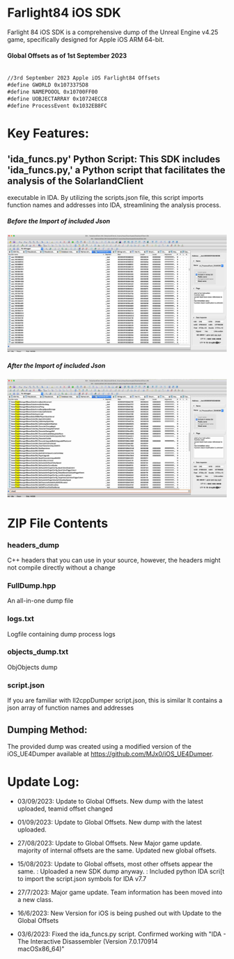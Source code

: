 # Farlight84 iOS SDK
Farlight 84 iOS SDK is a comprehensive dump of the Unreal Engine v4.25 game, specifically designed for Apple iOS ARM 64-bit.

#### Global Offsets as of 1st September 2023 
```

//3rd September 2023 Apple iOS Farlight84 Offsets
#define GWORLD 0x1073375D8
#define NAMEPOOOL 0x10700FF00
#define UOBJECTARRAY 0x10724ECC8
#define ProcessEvent 0x1032EB8FC

```

# Key Features:
## 'ida_funcs.py' Python Script: This SDK includes 'ida_funcs.py,' a Python script that facilitates the analysis of the SolarlandClient
executable in IDA. By utilizing the scripts.json file, this script imports function names and addresses into IDA, streamlining the
analysis process.

##### Before the Import of included Json
![Alt text](https://github.com/silentninjabee/Farlight84_iOS_SDK/blob/main/farlight_IdaBeforeFunctionsImport.jpg "Before Import Json Functions")

##### After the Import of included Json
![Alt text](https://github.com/silentninjabee/Farlight84_iOS_SDK/blob/main/farlight_IdaAfterFunctionsImport.jpg "After Import Json Functions")

# ZIP File Contents

### headers_dump
C++ headers that you can use in your source, however, the headers might not compile directly without a change

### FullDump.hpp
An all-in-one dump file

### logs.txt
Logfile containing dump process logs

### objects_dump.txt
ObjObjects dump

### script.json
If you are familiar with Il2cppDumper script.json, this is similar
It contains a json array of function names and addresses

## Dumping Method:
The provided dump was created using a modified version of the iOS_UE4Dumper available at https://github.com/MJx0/iOS_UE4Dumper.

# Update Log:
- 03/09/2023: Update to Global Offsets. New dump with the latest uploaded, teamid offset changed
- 01/09/2023: Update to Global Offsets. New dump with the latest uploaded.
- 27/08/2023: Update to Global Offsets. New Major game update. majority of internal offsets are the same. Updated new global offsets.
- 15/08/2023: Update to Global offsets, most other offsets appear the same.
              : Uploaded a new SDK dump anyway.
              : Included python IDA scri[t to import the script.json symbols for IDA v7.7
- 27/7/2023: Major game update. Team information has been moved into a new class.

- 16/6/2023: New Version for iOS is being pushed out with Update to the Global Offsets

- 03/6/2023: Fixed the ida_funcs.py script. Confirmed working with "IDA - The Interactive Disassembler (Version 7.0.170914        
macOSx86_64)"
